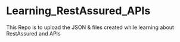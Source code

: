 # Learning_RestAssured_APIs
This Repo is to upload the JSON &amp; files created while learning about RestAssured and APIs
